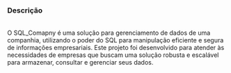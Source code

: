 <h3>Descrição</h3><br>
<span>O SQL_Comapny é uma solução para gerenciamento de dados de uma companhia, utilizando o poder do SQL para manipulação eficiente e segura de informações empresariais. Este projeto foi desenvolvido para atender às necessidades de empresas que buscam uma solução robusta e escalável para armazenar, consultar e gerenciar seus dados.</span>
